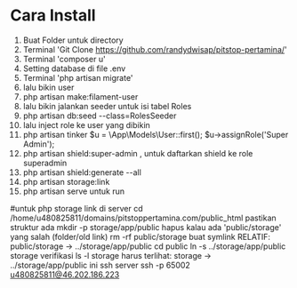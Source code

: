 # Cara Install

1. Buat Folder untuk directory
2. Terminal 'Git Clone https://github.com/randydwisap/pitstop-pertamina/'
3. Terminal 'composer u'
4. Setting database di file .env
5. Terminal 'php artisan migrate'
6. lalu bikin user
7. php artisan make:filament-user
8. lalu bikin jalankan seeder untuk isi tabel Roles
9. php artisan db:seed --class=RolesSeeder
10. lalu inject role ke user yang dibikin
11. php artisan tinker
$u = \App\Models\User::first();
$u->assignRole('Super Admin');
12. php artisan shield:super-admin , untuk daftarkan shield ke role superadmin
13. php artisan shield:generate --all
14. php artisan storage:link
15. php artisan serve untuk run


#untuk php storage link di server
cd /home/u480825811/domains/pitstoppertamina.com/public_html
pastikan struktur ada
mkdir -p storage/app/public
hapus kalau ada 'public/storage' yang salah (folder/old link)
rm -rf public/storage
buat symlink RELATIF: public/storage -> ../storage/app/public
cd public
ln -s ../storage/app/public storage
verifikasi
ls -l storage
harus terlihat: storage -> ../storage/app/public
ini ssh server
ssh -p 65002 u480825811@46.202.186.223